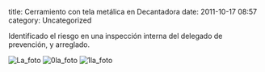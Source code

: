 title:    Cerramiento con tela metálica en Decantadora
date:     2011-10-17 08:57
category: Uncategorized

Identificado el riesgo en una inspección interna del delegado de
prevención, y arreglado.

![La\_foto](http://axaragua.files.wordpress.com/2011/10/la_foto21.jpg?w=400)
![0la\_foto](http://axaragua.files.wordpress.com/2011/10/0la_foto2.jpg?w=400)
![1la\_foto](http://axaragua.files.wordpress.com/2011/10/1la_foto.jpg?w=400)

